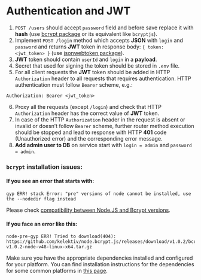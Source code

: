 # Authentication and JWT

1. `POST /users` should accept `password` field and before save replace it with **hash** (use [bcrypt package](https://www.npmjs.com/package/bcrypt) or its equivalent like `bcryptjs`).
2. Implement `POST /login` method which accepts **JSON** with `login` and `password` and returns **JWT** token in response body: `{ token: <jwt_token> }` (use [jsonwebtoken package](https://www.npmjs.com/package/jsonwebtoken)).
3. **JWT** token should contain `userId` and `login` in a **payload**.
4. Secret that used for signing the token should be stored in `.env` file.
5. For all client requests the **JWT** token should be added in HTTP `Authorization` header to all requests that requires authentication. HTTP authentication must follow `Bearer` scheme, e.g.:
  ```
  Authorization: Bearer <jwt_token>
  ```
6. Proxy all the requests (except `/login`) and check that HTTP `Authorization` header has the correct value of **JWT** token.
7. In case of the HTTP `Authorization` header in the request is absent or invalid or doesn’t follow `Bearer` scheme, further router method execution should be stopped and lead to response with HTTP **401** code (Unauthorized error) and the corresponding error message.
8. **Add admin user to DB** on service start with `login = admin` and `password = admin`.

### `bcrypt` installation issues:

#### If you see an error that starts with:

```console
gyp ERR! stack Error: "pre" versions of node cannot be installed, use the --nodedir flag instead
```
Please check [compatibility between Node.JS and Bcrypt versions](https://www.npmjs.com/package/bcrypt#version-compatibility).

#### If you face an error like this:

```console
node-pre-gyp ERR! Tried to download(404): https://github.com/kelektiv/node.bcrypt.js/releases/download/v1.0.2/bcrypt_lib-v1.0.2-node-v48-linux-x64.tar.gz
```

Make sure you have the appropriate dependencies installed and configured for your platform. You can find installation instructions for the dependencies for some common platforms in [this page](https://github.com/kelektiv/node.bcrypt.js/wiki/Installation-Instructions).